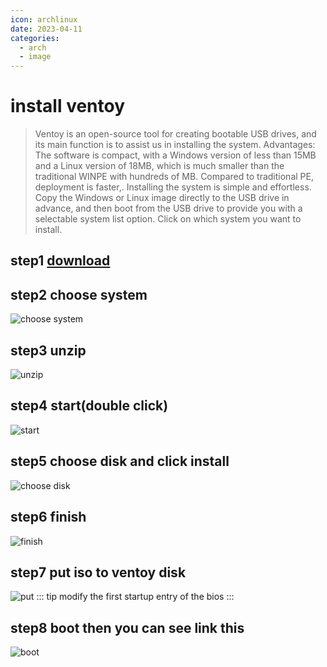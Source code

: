 ```yaml
---
icon: archlinux
date: 2023-04-11
categories: 
  - arch
  - image
---
```

# install ventoy
> Ventoy is an open-source tool for creating bootable USB drives, and its main function is to assist us in installing the system. Advantages: The software is compact, with a Windows version of less than 15MB and a Linux version of 18MB, which is much smaller than the traditional WINPE with hundreds of MB. Compared to traditional PE, deployment is faster,. Installing the system is simple and effortless. Copy the Windows or Linux image directly to the USB drive in advance, and then boot from the USB drive to provide you with a selectable system list option. Click on which system you want to install.
## step1 [download](https://www.ventoy.net/cn/download.html)
## step2 choose system
![choose system](http://img.brinish.eu.org:5205/images/2023/04/12/80cd23b9a5a91956ea5ac9eee931d0f7.png)
## step3 unzip
![unzip](http://img.brinish.eu.org:5205/images/2023/04/12/99153d7e2a0ddc8fc7de33a2b80a8124.png)
## step4 start(double click)
![start](http://img.brinish.eu.org:5205/images/2023/04/12/99153d7e2a0ddc8fc7de33a2b80a8124.png)
## step5 choose disk and click install
![choose disk](http://img.brinish.eu.org:5205/images/2023/04/12/7ffa3e4ffb6070bc9f21b0ab46e9c009.png)
## step6 finish
![finish](http://img.brinish.eu.org:5205/images/2023/04/12/fc5db841706291e52f209f84f52488ae.png)
## step7 put iso to ventoy disk
![put](http://img.brinish.eu.org:5205/images/2023/04/12/64c774a8bf1dce182bc6fb3317668afd.png)
::: tip
modify the first startup entry of the bios
:::
## step8 boot then you can see link this
![boot](http://img.brinish.eu.org:5205/images/2023/04/12/3b679d32b7eb6c321d0c88f83961e132.png)